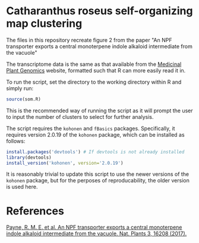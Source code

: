 # **Catharanthus roseus** self-organizing map clustering

The files in this repository recreate figure 2 from the paper "An NPF transporter exports a central monoterpene indole alkaloid intermediate from the vacuole"

The transcriptome data is the same as that available from the [Medicinal Plant Genomics](http://medicinalplantgenomics.msu.edu/pub/data/MPGR/Catharanthus_roseus) website, formatted such that R can more easily read it in.

To run the script, set the directory to the working directory within R and simply run:

```R
source(som.R)
```

This is the recommended way of running the script as it will prompt the user to input the number of clusters to select for further analysis.

The script requires the `kohonen` and `fBasics` packages. Specifically, it requires version 2.0.19 of the `kohonen` package, which can be installed as follows:

```R
install.packages('devtools') # If devtools is not already installed
library(devtools)
install_version('kohonen', version='2.0.19')
```

It is reasonably trivial to update this script to use the newer versions of the `kohonen` package, but for the perposes of reproducability, the older version is used here.

# References

[Payne, R. M. E. et al. An NPF transporter exports a central monoterpene indole alkaloid intermediate from the vacuole. Nat. Plants 3, 16208 (2017).](https://doi.org/10.1038/nplants.2016.208)
